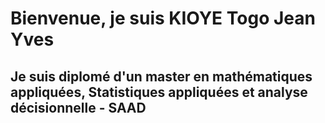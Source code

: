 
# Bienvenue, je suis KIOYE Togo Jean Yves
## Je suis diplomé d'un master en mathématiques appliquées, Statistiques appliquées et analyse décisionnelle - SAAD

